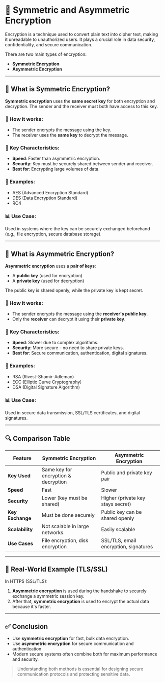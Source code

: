# 🔐 Symmetric and Asymmetric Encryption

Encryption is a technique used to convert plain text into cipher text, making it unreadable to unauthorized users. It plays a crucial role in data security, confidentiality, and secure communication.

There are two main types of encryption:

- **Symmetric Encryption**
- **Asymmetric Encryption**

---

## 🧩 What is Symmetric Encryption?

**Symmetric encryption** uses the **same secret key** for both encryption and decryption. The sender and the receiver must both have access to this key.

### 🔸 How it works:
- The sender encrypts the message using the key.
- The receiver uses the **same key** to decrypt the message.

### 📌 Key Characteristics:
- **Speed**: Faster than asymmetric encryption.
- **Security**: Key must be securely shared between sender and receiver.
- **Best for**: Encrypting large volumes of data.

### 🔐 Examples:
- AES (Advanced Encryption Standard)
- DES (Data Encryption Standard)
- RC4

### 📊 Use Case:
Used in systems where the key can be securely exchanged beforehand (e.g., file encryption, secure database storage).

---

## 🔐 What is Asymmetric Encryption?

**Asymmetric encryption** uses a **pair of keys**:
- A **public key** (used for encryption)
- A **private key** (used for decryption)

The public key is shared openly, while the private key is kept secret.

### 🔸 How it works:
- The sender encrypts the message using the **receiver's public key**.
- Only the **receiver** can decrypt it using their **private key**.

### 📌 Key Characteristics:
- **Speed**: Slower due to complex algorithms.
- **Security**: More secure – no need to share private keys.
- **Best for**: Secure communication, authentication, digital signatures.

### 🔐 Examples:
- RSA (Rivest–Shamir–Adleman)
- ECC (Elliptic Curve Cryptography)
- DSA (Digital Signature Algorithm)

### 📊 Use Case:
Used in secure data transmission, SSL/TLS certificates, and digital signatures.

---

## 🔍 Comparison Table

| Feature                  | Symmetric Encryption                 | Asymmetric Encryption                   |
|--------------------------|--------------------------------------|------------------------------------------|
| **Key Used**             | Same key for encryption & decryption | Public and private key pair              |
| **Speed**                | Fast                                 | Slower                                  |
| **Security**             | Lower (key must be shared)           | Higher (private key stays secret)       |
| **Key Exchange**         | Must be done securely                | Public key can be shared openly         |
| **Scalability**          | Not scalable in large networks       | Easily scalable                         |
| **Use Cases**            | File encryption, disk encryption     | SSL/TLS, email encryption, signatures   |

---

## 🔄 Real-World Example (TLS/SSL)

In HTTPS (SSL/TLS):
1. **Asymmetric encryption** is used during the handshake to securely exchange a symmetric session key.
2. After that, **symmetric encryption** is used to encrypt the actual data because it's faster.

---

## ✅ Conclusion

- Use **symmetric encryption** for fast, bulk data encryption.
- Use **asymmetric encryption** for secure communication and authentication.
- Modern secure systems often combine both for maximum performance and security.

> Understanding both methods is essential for designing secure communication protocols and protecting sensitive data.
